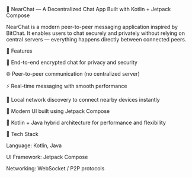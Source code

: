💬 NearChat — A Decentralized Chat App Built with Kotlin + Jetpack Compose

NearChat is a modern peer-to-peer messaging application inspired by BitChat. It enables users to chat securely and privately without relying on central servers — everything happens directly between connected peers.

🚀 Features

🔐 End-to-end encrypted chat for privacy and security

🌐 Peer-to-peer communication (no centralized server)

⚡ Real-time messaging with smooth performance

🧭 Local network discovery to connect nearby devices instantly

🎨 Modern UI built using Jetpack Compose

🧱 Kotlin + Java hybrid architecture for performance and flexibility

🧩 Tech Stack

Language: Kotlin, Java

UI Framework: Jetpack Compose

Networking: WebSocket / P2P protocols

